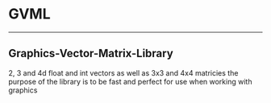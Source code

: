 # GVML
---
Graphics-Vector-Matrix-Library
---
2, 3 and 4d float and int vectors as well as 3x3 and 4x4 matricies
the purpose of the library is to be fast and perfect for use when working with graphics
